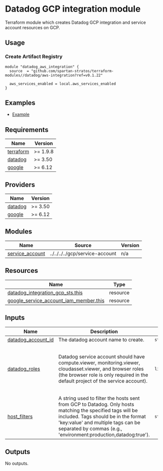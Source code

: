 # Datadog GCP integration module
Terraform module which creates Datadog GCP integration and service account resources on GCP.

## Usage
### Create Artifact Registry
```hcl
module "datadog_aws_integration" {
  source  = "github.com/spartan-stratos/terraform-modules//datadog/aws-integration?ref=v0.1.22"

  aws_services_enabled = local.aws_services_enabled
}
```

## Examples
- [Example](./examples/complete/)

<!-- BEGIN_TF_DOCS -->
## Requirements

| Name | Version |
|------|---------|
| <a name="requirement_terraform"></a> [terraform](#requirement\_terraform) | >= 1.9.8 |
| <a name="requirement_datadog"></a> [datadog](#requirement\_datadog) | >= 3.50 |
| <a name="requirement_google"></a> [google](#requirement\_google) | >= 6.12 |

## Providers

| Name | Version |
|------|---------|
| <a name="provider_datadog"></a> [datadog](#provider\_datadog) | >= 3.50 |
| <a name="provider_google"></a> [google](#provider\_google) | >= 6.12 |

## Modules

| Name | Source | Version |
|------|--------|---------|
| <a name="module_service_account"></a> [service\_account](#module\_service\_account) | ../../../../gcp/service-account | n/a |

## Resources

| Name | Type |
|------|------|
| [datadog_integration_gcp_sts.this](https://registry.terraform.io/providers/DataDog/datadog/latest/docs/resources/integration_gcp_sts) | resource |
| [google_service_account_iam_member.this](https://registry.terraform.io/providers/hashicorp/google/latest/docs/resources/service_account_iam_member) | resource |

## Inputs

| Name | Description | Type | Default | Required |
|------|-------------|------|---------|:--------:|
| <a name="input_datadog_account_id"></a> [datadog\_account\_id](#input\_datadog\_account\_id) | The datadog account name to create. | `string` | n/a | yes |
| <a name="input_datadog_roles"></a> [datadog\_roles](#input\_datadog\_roles) | Datadog service account should have compute.viewer, monitoring.viewer, cloudasset.viewer, and browser roles (the browser role is only required in the default project of the service account). | `list(string)` | <pre>[<br/>  "roles/compute.viewer",<br/>  "roles/container.viewer",<br/>  "roles/monitoring.viewer",<br/>  "roles/cloudasset.viewer",<br/>  "roles/browser"<br/>]</pre> | no |
| <a name="input_host_filters"></a> [host\_filters](#input\_host\_filters) | A string used to filter the hosts sent from GCP to Datadog. Only hosts matching the specified tags will be included. Tags should be in the format 'key:value' and multiple tags can be separated by commas (e.g., 'environment:production,datadog:true'). | `string` | `"datadog:true"` | no |

## Outputs

No outputs.
<!-- END_TF_DOCS -->
